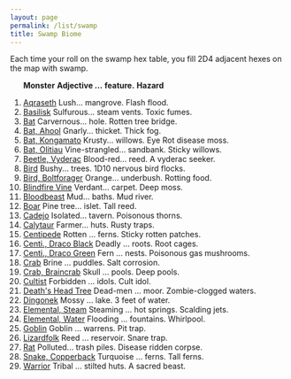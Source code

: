 ```yaml
---
layout: page
permalink: /list/swamp
title: Swamp Biome
---
```


Each time your roll on the swamp hex table, you fill 2D4 adjacent hexes on the map with swamp.
<br>

&nbsp; &nbsp; &nbsp; <span class="a">**Monster**</span> <span class="bb">**Adjective ...**</span> <span class="cc">**feature.**</span> **Hazard**

1. <span class="a">[Aqraseth](/monsters/aqraseth)</span> <span class="b">Lush...</span>  <span class="c">mangrove.</span> <span class="d">Flash flood.</span>
1. <span class="a">[Basilisk](/monsters/basilisk)</span> <span class="b">Sulfurous...</span>  <span class="c">steam vents.</span> <span class="d">Toxic fumes.</span>
1. <span class="a">[Bat](/monsters/bat)</span> <span class="b">Carvernous...</span>  <span class="c">hole.</span> <span class="d">Rotten tree bridge.</span>
1. <span class="a">[Bat, Ahool](/monsters/bat-ahool)</span> <span class="b">Gnarly...</span>  <span class="c">thicket.</span> <span class="d">Thick fog.</span>
1. <span class="a">[Bat, Kongamato](/monsters/bat-kongamato)</span> <span class="b">Krusty...</span>  <span class="c">willows.</span> <span class="d">Eye Rot disease moss.</span>
1. <span class="a">[Bat, Olitiau](/monsters/bat-olitiau)</span> <span class="b">Vine-strangled...</span>  <span class="c">sandbank.</span> <span class="d">Sticky willows.</span>
1. <span class="a">[Beetle, Vyderac](/monsters/beetle-vyderac)</span> <span class="b">Blood-red...</span>  <span class="c">reed.</span> <span class="d">A vyderac seeker.</span>
1. <span class="a">[Bird](/monsters/bird)</span> <span class="b">Bushy...</span>  <span class="c">trees.</span> <span class="d">1D10 nervous bird flocks.</span>
1. <span class="a">[Bird, Boltforager](/monsters/bird-boltforager)</span> <span class="b">Orange...</span>  <span class="c">underbush.</span> <span class="d">Rotting food.</span>
1. <span class="a">[Blindfire Vine](/monsters/blindfire-vine)</span> <span class="b">Verdant...</span>  <span class="c">carpet.</span> <span class="d">Deep moss.</span>
1. <span class="a">[Bloodbeast](/monsters/bloodbeast)</span> <span class="b">Mud...</span>  <span class="c">baths.</span> <span class="d">Mud river.</span>
1. <span class="a">[Boar](/monsters/boar)</span> <span class="b">Pine tree...</span>  <span class="c">islet.</span> <span class="d">Tall reed.</span>
1. <span class="a">[Cadejo](/monsters/cadejo)</span> <span class="b">Isolated...</span>  <span class="c">tavern.</span> <span class="d">Poisonous thorns.</span>
1. <span class="a">[Calytaur](/monsters/calytaur)</span> <span class="b">Farmer...</span>  <span class="c">huts.</span> <span class="d">Rusty traps.</span>
1. <span class="a">[Centipede](/monsters/centipede)</span> <span class="b">Rotten ...</span>  <span class="c">ferns.</span> <span class="d">Sticky rotten patches.</span>
1. <span class="a">[Centi., Draco Black](/monsters/centipede-dracopede-black)</span> <span class="b">Deadly ...</span>  <span class="c">roots.</span> <span class="d">Root cages. </span>
1. <span class="a">[Centi., Draco Green](/monsters/centipede-dracopede-green)</span> <span class="b">Fern ...</span>  <span class="c">nests.</span> <span class="d">Poisonous gas mushrooms.</span>
1. <span class="a">[Crab](/monsters/crab)</span> <span class="b">Brine ...</span>  <span class="c">puddles.</span> <span class="d">Salt corrosion.</span>
1. <span class="a">[Crab, Braincrab](/monsters/crab-braincrab)</span> <span class="b">Skull ...</span>  <span class="c">pools.</span> <span class="d">Deep pools.</span>
1. <span class="a">[Cultist](/monsters/cultist)</span> <span class="b">Forbidden ...</span>  <span class="c">idols.</span> <span class="d">Cult idol.</span>
1. <span class="a">[Death's Head Tree](/monsters/death-head-tree)</span> <span class="b">Dead-men ...</span>  <span class="c">moor.</span> <span class="d">Zombie-clogged waters.</span>
1. <span class="a">[Dingonek](/monsters/dingonek)</span> <span class="b">Mossy ...</span>  <span class="c">lake.</span> <span class="d">3 feet of water.</span>
1. <span class="a">[Elemental, Steam](/monsters/elemental-steam)</span> <span class="b">Steaming ...</span>  <span class="c">hot springs.</span> <span class="d">Scalding jets.</span>
1. <span class="a">[Elemental, Water](/monsters/elemental-water)</span> <span class="b">Flooding ...</span>  <span class="c">fountains.</span> <span class="d">Whirlpool.</span>
1. <span class="a">[Goblin](/monsters/goblin)</span> <span class="b">Goblin ...</span>  <span class="c">warrens.</span> <span class="d">Pit trap.</span>
1. <span class="a">[Lizardfolk](/monsters/lizardfolk)</span> <span class="b">Reed ...</span>  <span class="c">reservoir.</span> <span class="d">Snare trap.</span>
1. <span class="a">[Rat](/monsters/rat)</span> <span class="b">Polluted...</span>  <span class="c">trash piles.</span> <span class="d">Disease ridden corpse.</span>
1. <span class="a">[Snake, Copperback](/monsters/snake-copperback)</span> <span class="b">Turquoise ...</span>  <span class="c">ferns.</span> <span class="d">Tall ferns.</span>
1. <span class="a">[Warrior](/monsters/warrior)</span> <span class="b">Tribal ...</span>  <span class="c">stilted huts.</span> <span class="d">A sacred beast.</span>
